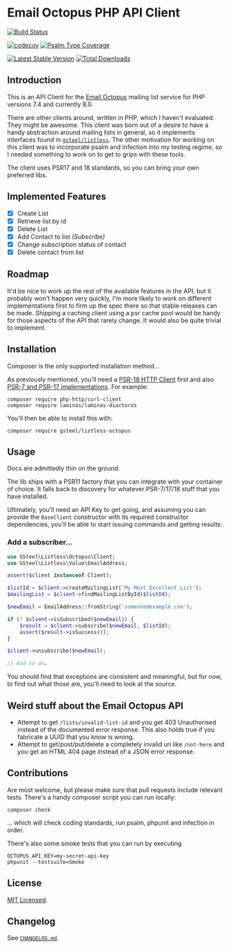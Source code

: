 # Email Octopus PHP API Client

[![Build Status](https://github.com/gsteel/listless-octopus/workflows/Continuous%20Integration/badge.svg)](https://github.com/gsteel/listless-octopus/actions?query=workflow%3A"Continuous+Integration")

[![codecov](https://codecov.io/gh/gsteel/listless-octopus/branch/main/graph/badge.svg)](https://codecov.io/gh/gsteel/listless-octopus)
[![Psalm Type Coverage](https://shepherd.dev/github/gsteel/listless-octopus/coverage.svg)](https://shepherd.dev/github/gsteel/listless-octopus)

[![Latest Stable Version](https://poser.pugx.org/gsteel/listless-octopus/v/stable)](https://packagist.org/packages/gsteel/listless-octopus)
[![Total Downloads](https://poser.pugx.org/gsteel/listless-octopus/downloads)](https://packagist.org/packages/gsteel/listless-octopus)

## Introduction

This is an API Client for the [Email Octopus](https://emailoctopus.com) mailing list service for PHP versions 7.4 and currently 8.0.

There are other clients around, written in PHP, which I haven't evaluated. They might be awesome. This client was born out of a desire to have a handy abstraction around mailing lists in general, so it implements interfaces found in [`gsteel/listless`](https://github.com/gsteel/listless). The other motivation for working on this client was to incorporate psalm and infection into my testing regime, so I needed something to work on to get to grips with these tools.

The client uses PSR17 and 18 standards, so you can bring your own preferred libs.

## Implemented Features

- [x] Create List
- [x] Retrieve list by id
- [x] Delete List
- [x] Add Contact to list _(Subscribe)_
- [x] Change subscription status of contact
- [x] Delete contact from list

## Roadmap

It'd be nice to work up the rest of the available features in the API, but it probably won't happen very quickly, I'm more likely to work on different implementations first to firm up the spec there so that stable releases can be made. Shipping a caching client using a psr cache pool would be handy for those aspects of the API that rarely change. It would also be quite trivial to implement.

## Installation

Composer is the only supported installation method…

As previously mentioned, you'll need a [PSR-18 HTTP Client](https://packagist.org/providers/psr/http-client-implementation) first and also [PSR-7 and PSR-17 implementations](https://packagist.org/providers/psr/http-factory-implementation). For example:

```shell
composer require php-http/curl-client
composer require laminas/laminas-diactoros
```

You'll then be able to install this with:

```shell
composer require gsteel/listless-octopus
```

## Usage

Docs are admittedly thin on the ground.

The lib ships with a PSR11 factory that you can integrate with your container of choice. It falls back to discovery for whatever PSR-7/17/18 stuff that you have installed.

Ultimately, you'll need an API Key to get going, and assuming you can provide the `BaseClient` constructor with its required constructor dependencies, you'll be able to start issuing commands and getting results:

### Add a subscriber…

```php
use GSteel\Listless\Octopus\Client;
use GSteel\Listless\Value\EmailAddress;

assert($client instanceof Client);

$listId = $client->createMailingList('My Most Excellent List');
$mailingList = $client->findMailingListById($listId);

$newEmail = EmailAddress::fromString('someone@example.com');

if (! $client->isSubscribed($newEmail)) {
    $result = $client->subscribe($newEmail, $listId);
    assert($result->isSuccess());
}

$client->unsubscribe($newEmail);

// And so on…

```

You should find that exceptions are consistent and meaningful, but for now, to find out what those are, you'll need to look at the source.

## Weird stuff about the Email Octopus API

* Attempt to get `/lists/invalid-list-id` and you get 403 Unauthorised instead of the documented error response. This also holds true if you fabricate a UUID that you know is wrong.
* Attempt to get/post/put/delete a completely invalid uri like `/not-here` and you get an HTML 404 page instead of a JSON error response.

## Contributions

Are most welcome, but please make sure that pull requests include relevant tests. There's a handy composer script you can run locally:

```shell
composer check
```

… which will check coding standards, run psalm, phpunit and infection in order.

There's also some smoke tests that you can run by executing

```shell
OCTOPUS_API_KEY=my-secret-api-key
phpunit --testsuite=Smoke
```

## License

[MIT Licensed](LICENSE.md).

## Changelog

See [`CHANGELOG.md`](CHANGELOG.md).

